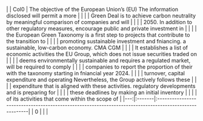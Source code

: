|    | Col0   | The objective of the European Union’s (EU) The information disclosed will permit a more                |
|    |        | Green Deal is to achieve carbon neutrality by meaningful comparison of companies and will              |
|    |        | 2050. In addition to other regulatory measures, encourage public and private investment in             |
|    |        | the European Green Taxonomy is a first step to projects that contribute to the transition to           |
|    |        | promoting sustainable investment and fniancing. a sustainable, low-carbon economy. CMA CGM             |
|    |        | It establishes a list of economic activities the EU Group, which does not issue securities traded on   |
|    |        | deems environmentally sustainable and requires a regulated market, will be required to comply          |
|    |        | companies to report the proportion of their with the taxonomy starting in fniancial year 2024.         |
|    |        | turnover, capital expenditure and operating Nevertheless, the Group actively follows these             |
|    |        | expenditure that is aligned with these activities. regulatory developments and is preparing for        |
|    |        | these deadlines by making an initial inventory                                                         |
|    |        | of its activities that come within the scope of                                                        |
|---:|:-------|:-------------------------------------------------------------------------------------------------------|
|  0 |        |                                                                                                        |